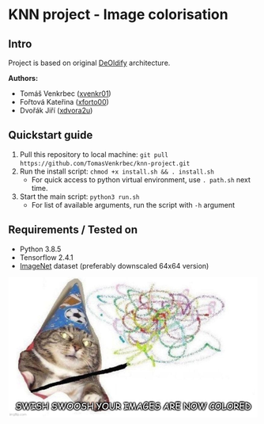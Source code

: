 # KNN project - Image colorisation
## Intro
Project is based on original [DeOldify](https://github.com/dana-kelley/DeOldify) architecture.

**Authors:**
 - Tomáš Venkrbec ([xvenkr01](mailto:xvenkr01@stud.fit.vutbr.cz))
 - Fořtová Kateřina ([xforto00](mailto:xforto00@stud.fit.vutbr.cz))
 - Dvořák Jiří ([xdvora2u](mailto:xdvora2u@stud.fit.vutbr.cz))

## Quickstart guide
 1. Pull this repository to local machine: `git pull https://github.com/TomasVenkrbec/knn-project.git`
 2. Run the install script: `chmod +x install.sh && . install.sh`
    * For quick access to python virtual environment, use `. path.sh` next time.
 3. Start the main script: `python3 run.sh`
    * For list of available arguments, run the script with `-h` argument

## Requirements / Tested on
 - Python 3.8.5
 - Tensorflow 2.4.1
 - [ImageNet](http://image-net.org/) dataset (preferably downscaled 64x64 version)

![Swish swoosh](swish.jpg "Swish swoosh")